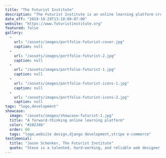 ```yaml
---
title: "The Futurist Institute"
description: "The Futurist Institute is an online learning platform created for one of the world's leading economic futurists. This project involved designing a logo, brand identity and website. I also created a custom web application using Django which functions as a Learning Management System (LMS) and allows the client to sell access to their courses and monitor student progress. "
date_off: "2019-10-29T13:10:00-07:00"
website: "https://www.futuristinstitute.org"
featured: false
gallery:
  -
    url: "/assets/images/portfolio-futurist-cover.jpg"
    caption: null
  -
    url: "/assets/images/portfolio-futurist-2.jpg"
    caption: null
  -
    url: "/assets/images/portfolio-futurist-1.jpg"
    caption: null
  -
    url: "/assets/images/portfolio-futurist-icons-1.jpg"
    caption: null
  -
    url: "/assets/images/portfolio-futurist-icons-2.jpg"
    caption: null
tags: "logo,development"
showcase:
  image: "/assets/images/showcase-futurist-1.jpg"
  title: "A forward-thinking online learning platform"
  color: "#10234b"
  order: 60
  tags: "logo,website design,django development,stripe e-commerce"
testimonial:
  title: "Jason Schenker, The Futurist Institute"
  quote: "Steve is a talented, hard-working, and reliable web designer. Steve helped us build an entire custom learning institute and we are so proud of the end result. Steve's combination of creativity, skill, and personality make him an amazing asset to my firm and to the people around him."
---
```

